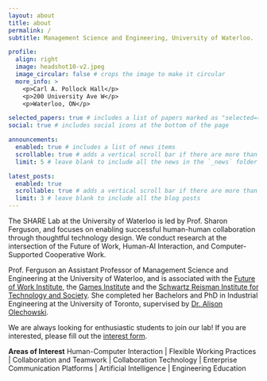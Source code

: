 ```yaml
---
layout: about
title: about
permalink: /
subtitle: Management Science and Engineering, University of Waterloo.

profile:
  align: right
  image: headshot10-v2.jpeg
  image_circular: false # crops the image to make it circular
  more_info: >
    <p>Carl A. Pollock Hall</p>
    <p>200 University Ave W</p>
    <p>Waterloo, ON</p>

selected_papers: true # includes a list of papers marked as "selected={true}"
social: true # includes social icons at the bottom of the page

announcements:
  enabled: true # includes a list of news items
  scrollable: true # adds a vertical scroll bar if there are more than 3 news items
  limit: 5 # leave blank to include all the news in the `_news` folder

latest_posts:
  enabled: true
  scrollable: true # adds a vertical scroll bar if there are more than 3 new posts items
  limit: 3 # leave blank to include all the blog posts
---
```


The SHARE Lab at the University of Waterloo is led by Prof. Sharon Ferguson, and focuses on enabling successful human-human collaboration through thoughtful technology design. We conduct research at the intersection of the Future of Work, Human-AI Interaction, and Computer-Supported Cooperative Work.

Prof. Ferguson an Assistant Professor of Management Science and Engineering at the University of Waterloo, and is associated with the [Future of Work Institute](https://uwaterloo.ca/future-of-work-institute/), the [Games Institute](https://uwaterloo.ca/games-institute/) and the [Schwartz Reisman Institute for Technology and Society](https://srinstitute.utoronto.ca/). She completed her Bachelors and PhD in Industrial Engineering at the University of Toronto, supervised by [Dr. Alison Olechowski](https://readylab.mie.utoronto.ca/). 

We are always looking for enthusiastic students to join our lab! If you are interested, please fill out the [interest form]().

**Areas of Interest**
Human-Computer Interaction | Flexible Working Practices | Collaboration and Teamwork | Collaboration Technology | Enterprise Communication Platforms | Artificial Intelligence | Engineering Education

<!-- 
Write your biography here. Tell the world about yourself. Link to your favorite [subreddit](http://reddit.com). You can put a picture in, too. The code is already in, just name your picture `prof_pic.jpg` and put it in the `img/` folder.

Put your address / P.O. box / other info right below your picture. You can also disable any of these elements by editing `profile` property of the YAML header of your `_pages/about.md`. Edit `_bibliography/papers.bib` and Jekyll will render your [publications page](/al-folio/publications/) automatically.

Link to your social media connections, too. This theme is set up to use [Font Awesome icons](https://fontawesome.com/) and [Academicons](https://jpswalsh.github.io/academicons/), like the ones below. Add your Facebook, Twitter, LinkedIn, Google Scholar, or just disable all of them. -->
